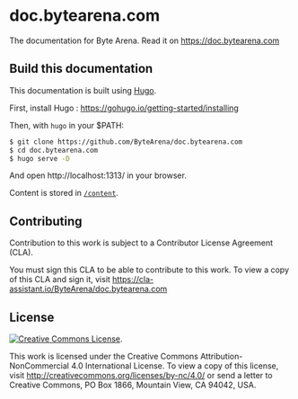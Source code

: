 # doc.bytearena.com

The documentation for Byte Arena. Read it on https://doc.bytearena.com

## Build this documentation

This documentation is built using [Hugo](https://gohugo.io/).

First, install Hugo : https://gohugo.io/getting-started/installing

Then, with `hugo` in your $PATH:

```bash
$ git clone https://github.com/ByteArena/doc.bytearena.com
$ cd doc.bytearena.com
$ hugo serve -D
```

And open http://localhost:1313/ in your browser.

Content is stored in [`/content`](https://github.com/ByteArena/doc.bytearena.com/tree/master/content).

## Contributing

Contribution to this work is subject to a Contributor License Agreement (CLA).

You must sign this CLA to be able to contribute to this work. To view a copy of this CLA and sign it, visit https://cla-assistant.io/ByteArena/doc.bytearena.com

## License

<a rel="license" href="http://creativecommons.org/licenses/by-nc/4.0/"><img alt="Creative Commons License" style="border-width:0" src="https://i.creativecommons.org/l/by-nc/4.0/88x31.png" /></a>.

This work is licensed under the Creative Commons Attribution-NonCommercial 4.0 International License. To view a copy of this license, visit http://creativecommons.org/licenses/by-nc/4.0/ or send a letter to Creative Commons, PO Box 1866, Mountain View, CA 94042, USA.

